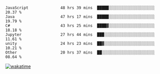 <!--START_SECTION:waka-->

```text
JavaScript              48 hrs 39 mins  █████░░░░░░░░░░░░░░░░░░░░   20.37 %
Java                    47 hrs 17 mins  █████░░░░░░░░░░░░░░░░░░░░   19.79 %
C#                      43 hrs 25 mins  ████▓░░░░░░░░░░░░░░░░░░░░   18.18 %
Jupyter                 27 hrs 44 mins  ███░░░░░░░░░░░░░░░░░░░░░░   11.61 %
unity                   24 hrs 23 mins  ██▓░░░░░░░░░░░░░░░░░░░░░░   10.21 %
Other                   20 hrs 37 mins  ██░░░░░░░░░░░░░░░░░░░░░░░   08.64 %
```

<!--END_SECTION:waka-->
[![wakatime](https://wakatime.com/badge/user/6c2f442e-41b4-42e3-bc06-d5d8203ad1da.svg)](https://wakatime.com/@6c2f442e-41b4-42e3-bc06-d5d8203ad1da)
